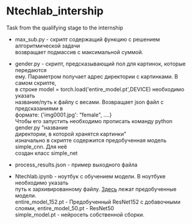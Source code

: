 # Ntechlab_intership
Task from the qualifying stage to the internship

* max_sub.py - скрипт содержащий функцию с решением алгоритмической задачи  
возвращает подмассив с максимальной суммой.

* gender.py - скрипт, предсказывающий пол для картинок, которые передаются  
ему. Параметром получает адрес директории с картинками. В самом скрипте,  
в строке model = torch.load('entire_model.pt',DEVICE) необходимо указать  
название/путь к файлу с весами. Возвращает json файл с предсказаниями в   
формате: {'img0001.jpg': "female", ....}  
Чтобы его запустить необходимо прописать команду python gender.py "название  
директории, в которой хранятся картинки"  
изначально в скрипте содержится предобученная модель simple_cnn. Для неё  
создан класс simple_net

* process_results.json - пример выходного файла

* Ntechlab.ipynb - ноутбук с обучением модели. В ноутбуке необходимо указать  
путь к зархивированному файлу. [Здесь](https://drive.google.com/drive/folders/1oWKDN3bh5ryfItMW1EmtkhQ7r_YfiCSN?usp=sharing) лежат предобученные модели.  
entire_model_152.pt - Предобученный ResNet152 с добавочными слоями, entire_model_50.pt - ResNet50  
simple_model.pt - нейросеть собственной сборки.


